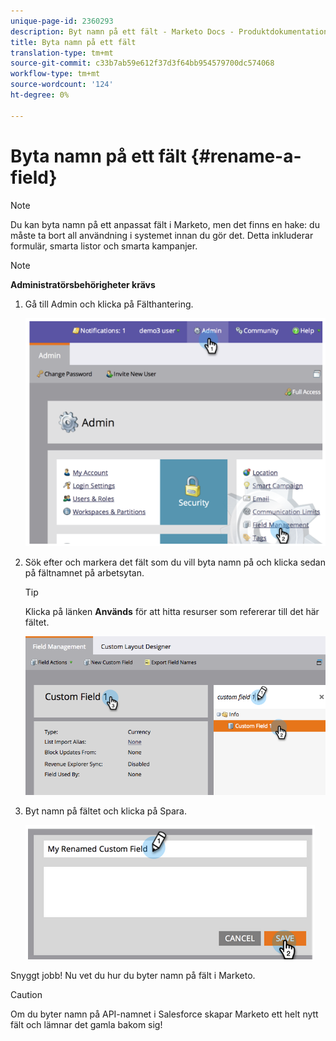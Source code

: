 ```yaml
---
unique-page-id: 2360293
description: Byt namn på ett fält - Marketo Docs - Produktdokumentation
title: Byta namn på ett fält
translation-type: tm+mt
source-git-commit: c33b7ab59e612f37d3f64bb954579700dc574068
workflow-type: tm+mt
source-wordcount: '124'
ht-degree: 0%

---
```



# Byta namn på ett fält {#rename-a-field}

>[!NOTE]
>
>Du kan byta namn på ett anpassat fält i Marketo, men det finns en hake: du måste ta bort all användning i systemet innan du gör det. Detta inkluderar formulär, smarta listor och smarta kampanjer.

>[!NOTE]
>
>**Administratörsbehörigheter krävs**

1. Gå till Admin och klicka på Fälthantering.

   ![](assets/image2014-9-24-14-3a2-3a25.png)

1. Sök efter och markera det fält som du vill byta namn på och klicka sedan på fältnamnet på arbetsytan.

   >[!TIP]
   >
   >Klicka på länken **Används** för att hitta resurser som refererar till det här fältet.

   ![](assets/changefieldname.png)

1. Byt namn på fältet och klicka på Spara.

   ![](assets/image2014-9-24-14-2-55.png)

Snyggt jobb! Nu vet du hur du byter namn på fält i Marketo.

>[!CAUTION]
>
>Om du byter namn på API-namnet i Salesforce skapar Marketo ett helt nytt fält och lämnar det gamla bakom sig!

